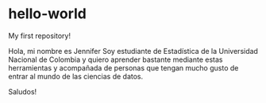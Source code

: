 # hello-world
My first repository!

Hola, mi nombre es Jennifer
Soy estudiante de Estadística de la Universidad Nacional de Colombia y quiero aprender bastante mediante estas herramientas y acompañada de personas que tengan mucho gusto de entrar al mundo de las ciencias de datos.

Saludos!
